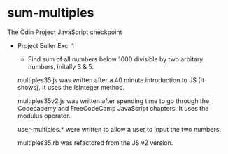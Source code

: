 # sum-multiples
The Odin Project JavaScript checkpoint
  - Project Euller Exc. 1
    - Find sum of all numbers below 1000 divisible by two arbitary numbers, initally 3 & 5.
    
    multiples35.js was written after a 40 minute introduction to JS (It shows). It uses the IsInteger method.
    
    multiples35v2.js was written after spending time to go through the Codecademy and FreeCodeCamp JavaScript chapters. It uses the modulus operator.
    
    user-multiples.* were written to allow a user to input the two numbers.

    multiples35.rb was refactored from the JS v2 version.
